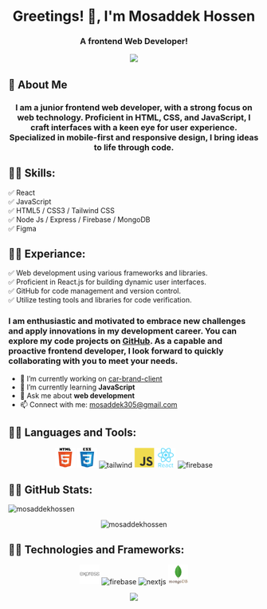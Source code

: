 <!-- GitHub Profile README -->
<h1 align="center">Greetings! 👋, I'm Mosaddek Hossen</h1>
<h3 align="center">A frontend Web Developer!</h3>

<p align="center">
  <img src="https://i.ibb.co/nsPkJq2/github.jpg" />
</p>

## 🚀 About Me
### <p align="center">I am a junior frontend web developer, with a strong focus on web technology. Proficient in HTML, CSS, and JavaScript, I craft interfaces with a keen eye for user experience. Specialized in mobile-first and responsive design, I bring ideas to life through code.</p>

## 👨‍💻 Skills: 
✅ React <br> 
✅ JavaScript <br>
✅ HTML5 / CSS3 / Tailwind CSS <br>
✅ Node Js / Express / Firebase / MongoDB <br>
✅ Figma <br>

## 👨‍💻 Experiance: 

✅ Web development using various frameworks and libraries. <br> 
✅ Proficient in React.js for building dynamic user interfaces. <br> 
✅ GitHub for code management and version control. <br> 
✅ Utilize testing tools and libraries for code verification. <br> 

### I am enthusiastic and motivated to embrace new challenges and apply innovations in my development career. You can explore my code projects on [GitHub](https://github.com/MosaddekHossen?tab=repositories). As a capable and proactive frontend developer, I look forward to quickly collaborating with you to meet your needs.

- 🔭 I’m currently working on [car-brand-client](https://brand-shop-client-28f8e.web.app/)
- 🌱 I’m currently learning **JavaScript**
- 💬 Ask me about **web development**
- 📫 Connect with me: [mosaddek305@gmail.com](mailto:mosaddek305@gmail.com)

## 👨‍💻 Languages and Tools: 

<p align="center">
  <img src="https://raw.githubusercontent.com/devicons/devicon/master/icons/html5/html5-original-wordmark.svg" alt="html5" width="40" height="40"/>
  <img src="https://raw.githubusercontent.com/devicons/devicon/master/icons/css3/css3-original-wordmark.svg" alt="css3" width="40" height="40"/>
  <img src="https://www.vectorlogo.zone/logos/tailwindcss/tailwindcss-icon.svg" alt="tailwind" width="40" height="40"/>
  <img src="https://raw.githubusercontent.com/devicons/devicon/master/icons/javascript/javascript-original.svg" alt="javascript" width="40" height="40"/>
  <img src="https://raw.githubusercontent.com/devicons/devicon/master/icons/react/react-original-wordmark.svg" alt="react" width="40" height="40"/>
  <img src="https://www.vectorlogo.zone/logos/firebase/firebase-icon.svg" alt="firebase" width="40" height="40"/>
</p>

## 👨‍💻 GitHub Stats:

<p align="left">
  <img src="https://github-readme-stats.vercel.app/api/top-langs?username=mosaddekhossen&show_icons=true&locale=en&layout=compact" alt="mosaddekhossen" />
</p>
<p align="center">
  <img src="https://github-readme-streak-stats.herokuapp.com/?user=mosaddekhossen" alt="mosaddekhossen" />
</p>

## 👨‍💻 Technologies and Frameworks:

<p align="center">
  <img src="https://raw.githubusercontent.com/devicons/devicon/master/icons/express/express-original-wordmark.svg" alt="express" width="40" height="40"/>
  <img src="https://www.vectorlogo.zone/logos/firebase/firebase-icon.svg" alt="firebase" width="40" height="40"/>
  <img src="https://cdn.worldvectorlogo.com/logos/nextjs-2.svg" alt="nextjs" width="40" height="40"/>
  <img src="https://raw.githubusercontent.com/devicons/devicon/master/icons/mongodb/mongodb-original-wordmark.svg" alt="mongodb" width="40" height="40"/>
</p>

<p align="center">
  <img src="https://raw.githubusercontent.com/shakilahmedatik/shakilahmedatik/36f6082eed9388f5965d96f2fbc917a2cb888c89/wave.svg" />
</p>

